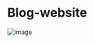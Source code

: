 # Blog-website
![image](https://github.com/Junni007/Blog-website/assets/147623950/39fccfc2-a5e0-47ed-89b9-ad615d838560)
 
